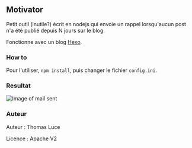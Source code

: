 ## Motivator

Petit outil (inutile?) écrit en nodejs qui envoie un rappel lorsqu'aucun post n'a été publié depuis N jours sur le blog.

Fonctionne avec un blog [Hexo](https://hexo.io/).

### How to

Pour l'utiliser, `npm install`, puis changer le fichier `config.ini`.

### Resultat

![Image of mail sent](https://github.com/gurdilou/tools_perso/tree/master/motivator/mail_example.png)


### Auteur
Auteur : Thomas Luce

Licence : Apache V2